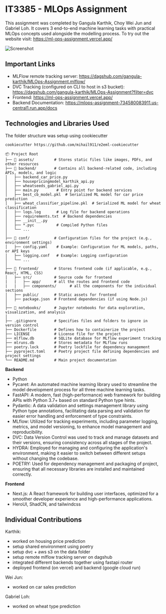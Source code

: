 # IT3385 - MLOps Assignment

This assignment was completed by Gangula Karthik, Choy Wei Jun and Gabriel Loh. It covers 3 end-to-end machine learning tasks with practical MLOps concepts used alongside the modelling process. To try out the website visit: https://ml-ops-assignment.vercel.app/

![Screenshot](/assets/Screenshot%202025-02-28%20at%203.11.22 PM.png)

## Important Links

- MLFlow remote tracking server: https://dagshub.com/gangula-karthik/MLOps-Assignment.mlflow/
- DVC Tracking (configured on CLI to host in s3 bucket): https://dagshub.com/gangula-karthik/MLOps-Assignment?filter=dvc 
- Frontend: https://ml-ops-assignment.vercel.app/
- Backend Documentation: https://mlops-assignment-734580083911.us-central1.run.app/docs


## Technologies and Libraries Used

The folder structure was setup using cookiecutter

```
cookiecutter https://github.com/mihail911/e2eml-cookiecutter
```

```
📦 Project Root  
├── 📂 assets/         # Stores static files like images, PDFs, and other resources  
├── 📂 backend/        # Contains all backend-related code, including APIs, models, and logic  
│   ├── backend_car_price.py  
│   ├── housepricingmodel_karthik_api.py  
│   ├── wheatseeds_gabriel_api.py  
│   ├── main.py        # Entry point for backend services  
│   ├── best_cb_model.pkl  # Serialized ML model for car price prediction  
│   ├── wheat_classifier_pipeline.pkl  # Serialized ML model for wheat classification  
│   ├── logs.log       # Log file for backend operations  
│   ├── requirements.txt  # Backend dependencies  
│   ├── __init__.py  
│   ├── *.pyc          # Compiled Python files  
│   └── ...  
│  
├── 📂 conf/           # Configuration files for the project (e.g., environment settings)  
│   ├── config.yaml    # Example: Configuration for ML models, paths, or API keys  
│   ├── logging.conf   # Example: Logging configuration  
│   └── ...  
│  
├── 📂 frontend/       # Stores frontend code (if applicable, e.g., React, HTML, CSS)  
│   ├── src/          # Source code for frontend  
|   |   ├── app/      # all the routes and frontend code
|   |   ├── components/      # all the components for the individual sections
│   ├── public/       # Static assets for frontend  
│   ├── package.json  # Frontend dependencies (if using Node.js)  
│  
├── 📂 notebooks/      # Jupyter notebooks for data exploration, visualization, and analysis  
│  
├── .gitignore        # Specifies files and folders to ignore in version control  
├── Dockerfile        # Defines how to containerize the project  
├── LICENSE           # License file for the project  
├── mlflow.db         # SQLite database for MLflow experiment tracking  
├── mlruns.db         # Stores metadata for MLflow runs  
├── poetry.lock       # Poetry lockfile for dependency management  
├── pyproject.toml    # Poetry project file defining dependencies and project settings  
└── README.md         # Main project documentation  
```

**Backend**
- Python
- Pycaret: An automated machine learning library used to streamline the model development process for all three machine learning tasks.
- FastAPI: A modern, fast (high-performance) web framework for building APIs with Python 3.7+ based on standard Python type hints.
- Pydantic: A data validation and settings management library using Python type annotations, facilitating data parsing and validation for easier error handling and enforcement of type constraints.
- MLflow: Utilized for tracking experiments, including parameter logging, metrics, and model versioning, to enhance model management and reproducibility.
- DVC: Data Version Control was used to track and manage datasets and their versions, ensuring consistency across all stages of the project.
- HYDRA: Employed for managing and configuring the application's environment, making it easier to switch between different setups without changing the codebase.
- POETRY: Used for dependency management and packaging of project, ensuring that all necessary libraries are installed and maintained correctly.

**Frontend**
- Next.js: A React framework for building user interfaces, optimized for a smoother developer experience and high-performance applications.
- HeroUI, ShadCN, and tailwindcss

## Individual Contributions

Karthik: 
- worked on housing price prediction
- setup shared environment using poetry
- setup dvc + aws s3 on the data folder
- setup remote mlflow tracking server on dagshub
- integrated different backends together using fastapi router
- deployed frontend (on vercel) and backend (google cloud run)

Wei Jun: 
- worked on car sales prediction

Gabriel Loh: 
- worked on wheat type prediction
